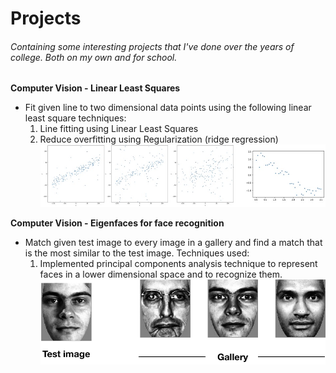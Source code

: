 # Projects
###### *Containing some interesting projects that I've done over the years of college. Both on my own and for school.*

**Computer Vision - Linear Least Squares**
- Fit given line to two dimensional data points using the following linear least square techniques:
  1. Line fitting using Linear Least Squares
  2. Reduce overfitting using Regularization (ridge regression)
![Image of Data](https://github.com/LeeleeLiang/Personal_Project/blob/main/CompVision_Linear%20Least%20Squares/data.jpeg)




**Computer Vision - Eigenfaces for face recognition**
- Match given test image to every image in a gallery and find a match that is the most similar to the test image. Techniques used:
  1. Implemented principal components analysis technique to represent faces in a lower dimensional space and to recognize them.       
![Image of Faces](https://github.com/LeeleeLiang/Personal_Project/blob/main/CompVision_Eigenfaces%20for%20face%20recognition/faces.png)
